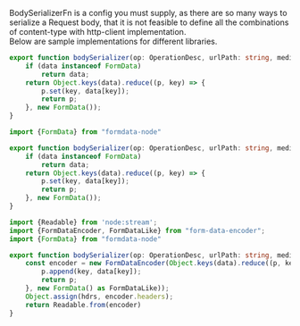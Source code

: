 BodySerializerFn is a config you must supply, as there are so many ways to serialize a Request body,
that it is not feasible to define all the combinations of content-type with http-client implementation.  
Below are sample implementations for different libraries.

```typescript
export function bodySerializer(op: OperationDesc, urlPath: string, mediaType: string, body: any, hdrs: Record<string, string>) {
	if (data instanceof FormData)
		return data;
	return Object.keys(data).reduce((p, key) => {
		p.set(key, data[key]);
		return p;
	}, new FormData());
}
```

```typescript
import {FormData} from "formdata-node"

export function bodySerializer(op: OperationDesc, urlPath: string, mediaType: string, body: any, hdrs: Record<string, string>) {
	if (data instanceof FormData)
		return data;
	return Object.keys(data).reduce((p, key) => {
		p.set(key, data[key]);
		return p;
	}, new FormData());
}
```

```typescript
import {Readable} from 'node:stream';
import {FormDataEncoder, FormDataLike} from "form-data-encoder";
import {FormData} from "formdata-node"

export function bodySerializer(op: OperationDesc, urlPath: string, mediaType: string, body: any, hdrs: Record<string, string>) {
	const encoder = new FormDataEncoder(Object.keys(data).reduce((p, key) => {
		p.append(key, data[key]);
		return p;
	}, new FormData() as FormDataLike));
	Object.assign(hdrs, encoder.headers);
	return Readable.from(encoder)
}
```
